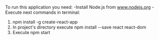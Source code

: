 To run this application you need:
-Install Node.js from www.nodejs.org
-Execute next commands in terminal:
  1. npm install -g create-react-app
  2. In project's directory execute npm install --save react react-dom
  3. Execute npm start